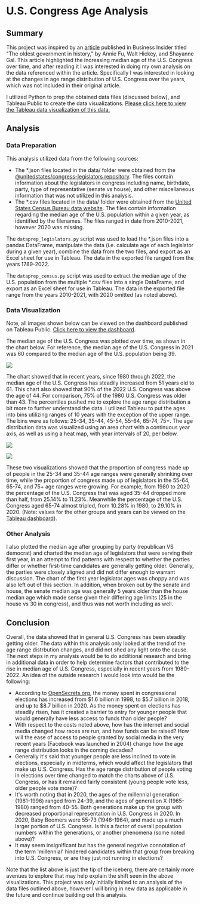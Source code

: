 # U.S. Congress Age Analysis

## Summary

This project was inspired by an [article]( https://www.businessinsider.com/gerontocracy-united-states-congress-red-white-and-gray-data-charts-2022-9) published in Business Insider titled "The oldest government in history," by Annie Fu, Walt Hickey, and Shayanne Gal.  This article highlighted the increasing median age of the U.S. Congress over time, and after reading it I was interested in doing my own analysis on the data referenced within the article.  Specifically I was interested in looking at the changes in age range distribution of U.S. Congress over the years, which was not included in their original article.

I utilized Python to prep the obtained data files (discussed below), and Tableau Public to create the data visualizations.  [Please click here to view the Tableau data visualization of this data.](https://public.tableau.com/app/profile/johnny.kile/viz/U_S_CongressAgeVisualization/DashboardFinal)

## Analysis

### Data Preparation

This analysis utilized data from the following sources:

* The *.json files located in the data/ folder were obtained from the [@unitedstates/congress-legislators repository](https://github.com/unitedstates/congress-legislators). The files contain information about the legislators in congress including name, birthdate, party, type of representative (senate vs house), and other miscellaneous information that was not utilized in this analysis.  
* The *.csv files located in the data/ folder were obtained from the [United States Census Bureau data website](https://data.census.gov/cedsci/). The files contain information regarding the median age of the U.S. population within a given year, as identified by the filenames.  The files ranged in date from 2010-2021, however 2020 was missing.

The `dataprep_legislators.py` script was used to load the *.json files into a pandas DataFrame, manipulate the data (i.e. calculate age of each legislator during a given year), combine the data from the two files, and export as an Excel sheet for use in Tableau.  The data in the exported file ranged from the years 1789-2022. 

The `dataprep_census.py` script was used to extract the median age of the U.S. population from the multiple *.csv files into a single DataFrame, and export as an Excel sheet for use in Tableau.  The data in the exported file range from the years 2010-2021, with 2020 omitted (as noted above). 

### Data Visualization

Note, all images shown below can be viewed on the dashboard published on Tableau Public.  [Click here to view the dashboard](https://public.tableau.com/app/profile/johnny.kile/viz/U_S_CongressAgeVisualization/DashboardFinal).

The median age of the U.S. Congress was plotted over time, as shown in the chart below.  For reference, the median age of the U.S. Congress in 2021 was 60 compared to the median age of the U.S. population being 39.

![](https://github.com/JohnnyKile/US-Legislator-Age-Analysis/blob/main/images/1-AgeOverTime-LineChart.png?raw=true)

The chart showed that in recent years, since 1980 through 2022, the median age of the U.S. Congress has steadily increased from 51 years old to 61. This chart also showed that 90% of the 2022 U.S. Congress was above the age of 44.  For comparison, 75% of the 1980 U.S. Congress was older than 43.  The percentiles pushed me to explore the age range distribution a bit more to further understand the data.  I utilized Tableau to put the ages into bins utilizing ranges of 10 years with the exception of the upper range.  The bins were as follows: 25-34, 35-44, 45-54, 55-64, 65-74, 75+.  The age distribution data was visualized using an area chart with a continuous year axis, as well as using a heat map, with year intervals of 20, per below.

![](https://github.com/JohnnyKile/US-Legislator-Age-Analysis/blob/main/images/2-AgeRangeDistribution-AreaChart.png?raw=true)

![](https://github.com/JohnnyKile/US-Legislator-Age-Analysis/blob/main/images/3-AgeRangeDistribution-HeatMap.png?raw=true)

These two visualizations showed that the proportion of congress made up of people in the 25-34 and 35-44 age ranges were generally shrinking over time, while the proportion of congress made up of legislators in the 55-64, 65-74, and 75+ age ranges were growing. For example, from 1980 to 2020 the percentage of the U.S. Congress that was aged 35-44 dropped more than half, from 25.14% to 11.23%.  Meanwhile the percentage of the U.S. Congress aged 65-74 almost tripled, from 10.28% in 1980, to 29.10% in 2020. (Note: values for the other groups and years can be viewed on the [Tableau dashboard](https://public.tableau.com/app/profile/johnny.kile/viz/U_S_CongressAgeVisualization/DashboardFinal)).

### Other Analysis

I also plotted the median age after grouping by party (republican VS democrat) and charted the median age of legislators that were serving their first year, in an attempt to find patterns with respect to whether the parties differ or whether first-time candidates are generally getting older. Generally, the parties were closely aligned and did not differ enough to warrant discussion.  The chart of the first year legislator ages was choppy and was also left out of this section.  In addition, when broken out by the senate and house, the senate median age was generally 5 years older than the house median age which made sense given their differing age limits (25 in the house vs 30 in congress), and thus was not worth including as well.

## Conclusion

Overall, the data showed that in general U.S. Congress has been steadily getting older.  The data within this analysis only looked at the trend of the age range distrbution changes, and did not shed any light onto the cause.  The next steps in my analysis would be to do additional research and bring in additional data in order to help determine factors that contributed to the rise in median age of U.S. Congress, especially in recent years from 1980-2022.  An idea of the outside research I would look into would be the following:

- According to [OpenSecrets.org](https://www.opensecrets.org/elections-overview/cost-of-election?cycle=2020&display=T&infl=N), the money spent in congressional elections has increased from $1.6 billion in 1998, to $5.7 billion in 2018, and up to $8.7 billion in 2020.  As the money spent on elections has steadily risen, has it created a barrier to entry for younger people that would generally have less access to funds than older people?  
- With respect to the costs noted above, how has the internet and social media changed how races are run, and how funds can be raised?  How will the ease of access to people granted by social media in the very recent years (Facebook was launched in 2004) change how the age range distribution looks in the coming decades?  
- Generally it's said that younger people are less inclined to vote in elections, especially in midterms, which would affect the legislators that make up U.S. Congress.  Has the age range distribution of people voting in elections over time changed to match the charts above of U.S. Congress, or has it remained fairly consistent (young people vote less, older people vote more)?
- It's worth noting that in 2020, the ages of the millennial generation (1981-1996) ranged from 24-39, and the ages of generation X (1965-1980) ranged from 40-55.  Both generations make up the group with decreased proportional representation in U.S. Congress in 2020.  In 2020, Baby Boomers were 55-73 (1946-1964), and made up a much larger portion of U.S. Congress.  Is this a factor of overall population numbers within the generations, or another phenomena (some noted above)?  
- It may seem insignificant but has the general negative connotation of the term 'millennial' hindered candidates within that group from breaking into U.S. Congress, or are they just not running in elections?

Note that the list above is just the tip of the iceberg, there are certainly more avenues to explore that may help explain the shift seen in the above visualizations.  This project was only initially limited to an analysis of the data files outlined above, however I will bring in new data as applicable in the future and continue building out this analysis.